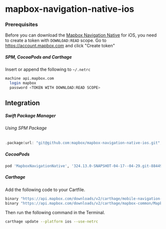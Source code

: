 # mapbox-navigation-native-ios

### Prerequisites

Before you can download the [Mapbox Navigation Native](https://github.com/mapbox/mapbox-navigation-native) for iOS, you need to create a token with `DOWNLOAD:READ` scope.
Go to https://account.mapbox.com and click "Create token"

##### SPM, CocoaPods and Carthage
Insert or append the following to `~/.netrc`

```bash
machine api.mapbox.com
  login mapbox
  password <TOKEN WITH DOWNLOAD:READ SCOPE>
```

## Integration

##### Swift Package Manager

###### Using SPM Package

```swift
.package(url: "git@github.com:mapbox/mapbox-navigation-native-ios.git", from: "324.13.0-SNAPSHOT-04-17--04-29.git-884495a-SNAPSHOT.0417T0736Z.31a69ae"),
```

##### CocoaPods

```ruby
pod 'MapboxNavigationNative', '324.13.0-SNAPSHOT-04-17--04-29.git-884495a-SNAPSHOT.0417T0736Z.31a69ae'
```

##### Carthage

Add the following code to your Cartfile.

```bash
binary "https://api.mapbox.com/downloads/v2/carthage/mobile-navigation-native/MapboxNavigationNative.json" == 324.13.0-SNAPSHOT-04-17--04-29.git-884495a-SNAPSHOT.0417T0736Z.31a69ae
binary "https://api.mapbox.com/downloads/v2/carthage/mapbox-common/MapboxCommon-ios.json" == 24.13.0-SNAPSHOT-04-17--04-29.git-884495a
```

Then run the following command in the Terminal.
```bash
carthage update --platform ios --use-netrc
```
